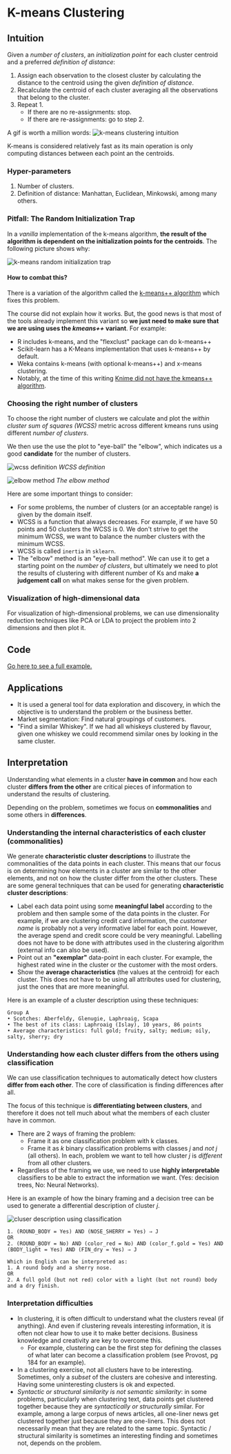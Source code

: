 # K-means Clustering

## Intuition
Given a _number of clusters_, an _initialization point_ for each cluster centroid and a preferred _definition of distance_:
1. Assign each observation to the closest cluster by calculating the distance to the centroid 
using the given _definition of distance_.
2. Recalculate the centroid of each cluster averaging all the observations that belong to the cluster.
3. Repeat 1.  
   - If there are no re-assignments: stop.
   - If there are re-assignments: go to step 2.
 
 A gif is worth a million words:
 ![k-means clustering intuition](k_means_clustering_intuition.gif)

K-means is considered relatively fast as its main operation is only computing distances between each point an the centroids.

### Hyper-parameters
1. Number of clusters.
2. Definition of distance: Manhattan, Euclidean, Minkowski, among many others.

### Pitfall: The Random Initialization Trap

In a _vanilla_ implementation of the k-means algorithm, __the result of the algorithm is dependent on the
initialization points for the centroids__. The following picture shows why:

![k-means random initialization trap](k-means-random-initialization-trap.png)

#### How to combat this?
There is a variation of the algorithm called the [k-means++ algorithm](https://en.wikipedia.org/wiki/K-means%2B%2B)
which fixes this problem.

The course did not explain how it works. But, the good news is that most of the tools already implement this
variant so __we just need to make sure that we are using uses the _kmeans++_ variant__.  For example:
- R includes k-means, and the "flexclust" package can do k-means++
- Scikit-learn has a K-Means implementation that uses k-means++ by default.
- Weka contains k-means (with optional k-means++) and x-means clustering.
- Notably, at the time of this writing [Knime did not have the kmeans++ algorithm](https://forum.knime.com/t/accuracy-of-k-means-clustering/12721).

### Choosing the right number of clusters

To choose the right number of clusters we calculate and plot the _within cluster sum of squares (WCSS)_ metric across different
kmeans runs using different _number of clusters_.

We then use the use the plot to "eye-ball" the "elbow", which indicates us a good __candidate__ for the number of 
clusters.

![wcss definition](WCSS-definition.png)
_WCSS definition_

![elbow method](elbow-method.png)
_The elbow method_

Here are some important things to consider:
- For some problems, the number of clusters (or an acceptable range) is given by the domain itself.
- WCSS is a function that always decreases. For example, if we have 50 points and 50 clusters the WCSS is 0. We don't 
strive to get the minimum WCSS, we want to balance the number clusters with the minimum WCSS.
- WCSS is called `inertia` in `sklearn`.
- The "elbow" method is an "eye-ball method". We can use it to get a starting point on the _number of clusters_, but
ultimately we need to plot the results of clustering with different number of Ks and make __a judgement call__ on what makes
sense for the given problem.


### Visualization of high-dimensional data
For visualization of high-dimensional problems, we can use dimensionality reduction techniques like
PCA or LDA to project the problem into 2 dimensions and then plot it.
  

## Code

[Go here to see a full example.](/annotated-code/Part%204%20-%20Clustering/Section%2024%20-%20K-Means%20Clustering/kmeans.py)

## Applications

- It is used a general tool for data exploration and discovery, in which the objective is to understand the
problem or the business better.
- Market segmentation: Find natural groupings of customers.
- "Find a similar Whiskey". If we had all whiskeys clustered by flavour, given one whiskey we
could recommend similar ones by looking in the same cluster.  

## Interpretation

Understanding what elements in a cluster __have in common__ and how each cluster __differs from the other__ are 
critical pieces of information to understand the results of clustering.

Depending on the problem, sometimes we focus on __commonalities__ and some others in __differences__.


### Understanding the internal characteristics of each cluster (commonalities)

We generate __characteristic cluster descriptions__ to illustrate the commonalities of the data points in each cluster.
This means that our focus is on determining how elements in a cluster are similar to the other elements, and not on how
the cluster differ from the other clusters. These are some general techniques that can be used for 
generating __characteristic cluster descriptions__:
 
- Label each data point using some __meaningful label__ according to the problem and then sample some of the data 
points in the cluster.  For example, if we are clustering credit card information, the _customer name_ is probably 
not a very informative label for each point. However, the average spend and credit score could be very meaningful. 
Labelling does not have to be done with attributes used in the clustering algorithm (external info can also be used).
- Point out an __"exemplar"__ data-point in each cluster.  For example, the highest rated wine in the cluster or the
customer with the most orders.
- Show the __average characteristics__ (the values at the centroid) for each cluster. This does not have to be
using all attributes used for clustering, just the ones that are more meaningful. 

Here is an example of a cluster description using these techniques:
```text
Group A
• Scotches: Aberfeldy, Glenugie, Laphroaig, Scapa
• The best of its class: Laphroaig (Islay), 10 years, 86 points
• Average characteristics: full gold; fruity, salty; medium; oily, salty, sherry; dry
```

### Understanding how each cluster differs from the others using classification

We can use classification techniques to automatically detect how clusters __differ from each other__. The core of 
classification is finding differences after all.

The focus of this technique is __differentiating between clusters__, and therefore it does not tell much about
what the members of each cluster have in common.
 

- There are 2 ways of framing the problem:
    - Frame it as one classification problem with k classes.
    - Frame it as _k_ binary classification problems with classes _j_ and _not j_ (all others). In each, problem we want 
    to tell how cluster _j_  is _different_ from all other clusters.    
- Regardless of the framing we use, we need to use __highly interpretable__ classifiers to be able to extract 
the information we want. (Yes: decision trees, No: Neural Networks).

Here is an example of how the binary framing and a decision tree can be used to generate a differential description
of cluster _j_.

![cluser description using classification](cluster-description-using-classification.png)
```text
1. (ROUND_BODY = Yes) AND (NOSE_SHERRY = Yes) ⇒ J
OR
2. (ROUND_BODY = No) AND (color_red = No) AND (color_f.gold = Yes) AND
(BODY_light = Yes) AND (FIN_dry = Yes) ⇒ J

Which in English can be interpreted as:
1. A round body and a sherry nose.
OR
2. A full gold (but not red) color with a light (but not round) body and a dry finish.
```


### Interpretation difficulties
- In clustering, it is often difficult to understand what the clusters reveal (if anything). And even if clustering
reveals interesting information, it is often not clear how to use it to make better decisions. Business knowledge
and creativity are key to overcome this.
   - For example, clustering can be the first step for defining the classes of what later can become a classification
   problem (see Provost, pg 184 for an example). 
- In a clustering exercise, not all clusters have to be interesting. Sometimes, only a _subset_ of the clusters
are cohesive and interesting. Having some uninteresting clusters is ok and expected.
- _Syntactic or structural similarity is not semantic similarity_: in some problems, particularly when clustering
text, data points get clustered together because they are _syntactically or structurally_ similar. For example,
among a large corpus of news articles, all one-liner news get clustered together just because they are one-liners.
This does not necessarily mean that they are related to the same topic. Syntactic / structural similarity is
sometimes an interesting finding and sometimes not, depends on the problem.